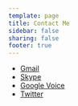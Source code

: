```yaml
---
template: page
title: Contact Me
sidebar: false
sharing: false
footer: true
---
```

* [Gmail](mailto:reubano@gmail.com)
* [Skype](skype:reubano)
* [Google Voice]()
* [Twitter](http://twitter.com/reubano)
